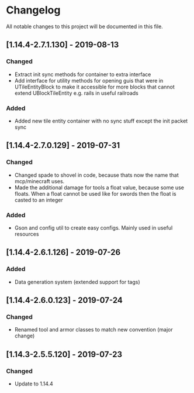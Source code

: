 # Changelog
All notable changes to this project will be documented in this file.

## [1.14.4-2.7.1.130] - 2019-08-13
### Changed
- Extract init sync methods for container to extra interface 
- Add interface for utility methods for opening guis that were in UTileEntityBlock to make it accessible for more blocks that cannot extend UBlockTileEntity e.g. rails in useful railroads

### Added
- Added new tile entity container with no sync stuff except the init packet sync

## [1.14.4-2.7.0.129] - 2019-07-31
### Changed
- Changed spade to shovel in code, because thats now the name that mcp/minecraft uses.
- Made the additional damage for tools a float value, because some use floats. When a float cannot be used like for swords then the float is casted to an integer

### Added
- Gson and config util to create easy configs. Mainly used in useful resources

## [1.14.4-2.6.1.126] - 2019-07-26
### Added
- Data generation system (extended support for tags)

## [1.14.4-2.6.0.123] - 2019-07-24
### Changed
- Renamed tool and armor classes to match new convention (major change)

## [1.14.3-2.5.5.120] - 2019-07-23
### Changed
- Update to 1.14.4
